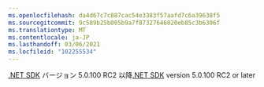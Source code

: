 ```yaml
---
ms.openlocfilehash: da4d67c7c887cac54e3383f57aafd7c6a39638f5
ms.sourcegitcommit: 9c589b25b005b9a7f87327646020eb85c3b6306f
ms.translationtype: MT
ms.contentlocale: ja-JP
ms.lasthandoff: 03/06/2021
ms.locfileid: "102255534"
---
```

<span data-ttu-id="11ac4-101">[.NET SDK](https://dotnet.microsoft.com/download) バージョン 5.0.100 RC2 以降</span><span class="sxs-lookup"><span data-stu-id="11ac4-101">[.NET SDK](https://dotnet.microsoft.com/download) version 5.0.100 RC2 or later</span></span>
